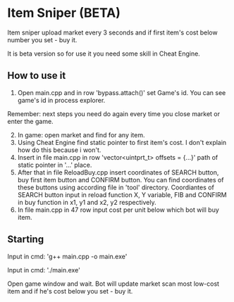 # Item Sniper (BETA)

Item sniper upload market every 3 seconds and if first item's cost below number you set - buy it.

It is beta version so for use it you need some skill in Cheat Engine.

## How to use it

1. Open main.cpp and in row 'bypass.attach(<num>)' set Game's id. You can see game's id in process explorer.

  Remember: next steps you need do again every time you close market or enter the game. 

2. In game: open market and find for any item.
3. Using Cheat Engine find static pointer to first item's cost. I don't explain how do this because i won't.
4. Insert in file main.cpp in row 'vector<uintprt_t> offsets = {...}' path of static pointer in '...' place.
5. After that in file ReloadBuy.cpp insert coordinates of SEARCH button, buy first item button and CONFIRM button. You can find coordinates of these buttons using according file in 'tool' directory.
  Coordiantes of SEARCH button input in reload function X, Y variable, FIB and CONFIRM in buy function in x1, y1 and x2, y2 respectively.
6. In file main.cpp in 47 row input cost per unit below which bot will buy item.
## Starting
  
Input in cmd: 'g++ main.cpp -o main.exe'
  
Input in cmd: './main.exe'

Open game window and wait. Bot will update market scan most low-cost item and if he's cost below you set - buy it.
